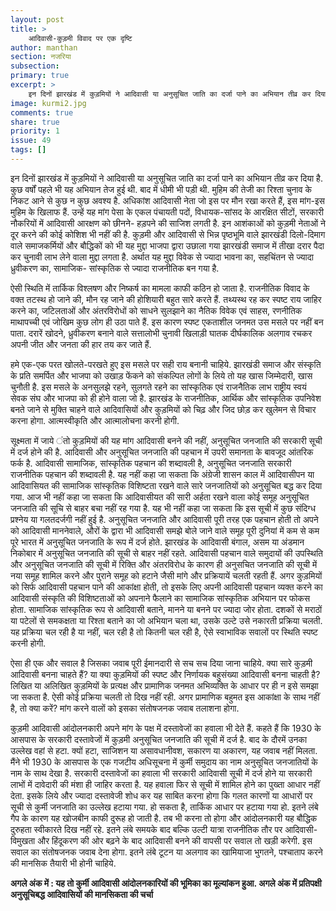 ```yaml
---
layout: post
title: >
    आदिवासी-कुड़मी विवाद पर एक दृष्टि
author: manthan
section: नजरिया
subsection:
primary: true
excerpt: >
    इन दिनों झारखंड में कुड़मियों ने आदिवासी या अनुसूचित जाति का दर्जा पाने का अभियान तीव्र कर दिया है. कुछ वर्षों पहले भी यह अभियान तेज हुई थी. बाद में धीमी भी पड़ी थी. मुहिम की तेजी का रिश्ता चुनाव के निकट आने से कुछ न कुछ अवश्य है. अधिकांश आदिवासी नेता जो इस पर मौन रखा करते हैं, इस मांग-इस मुहिम के खिलाफ हैं.
image: kurmi2.jpg
comments: true
share: true
priority: 1
issue: 49
tags: []
---
```


इन दिनों झारखंड में कुड़मियों ने आदिवासी या अनुसूचित जाति का दर्जा पाने का अभियान तीव्र कर दिया है. कुछ वर्षों पहले भी यह अभियान तेज हुई थी. बाद में धीमी भी पड़ी थी. मुहिम की तेजी का रिश्ता चुनाव के निकट आने से कुछ न कुछ अवश्य है. अधिकांश आदिवासी नेता जो इस पर मौन रखा करते हैं, इस मांग-इस मुहिम के खिलाफ हैं. उन्हें यह मांग पेसा के एकल पंचायती पदों, विधायक-सांसद के आरक्षित सीटों, सरकारी नौकरियों में आदिवासी आरक्षण को छीनने- हड़पने की साजिश लगती है. इन आशंकाओं को कुड़मी नेताओं ने दूर करने की कोई कोशिश भी नहीं की है. कुड़मी और आदिवासी से भिन्न पृष्ठभूमि वाले झारखंडी दिलो-दिमाग वाले समाजकर्मियों और बौद्धिकों को भी यह मुद्दा भाजपा द्वारा उछाला गया झारखंडी समाज में तीखा दरार पैदा कर चुनावी लाभ लेने वाला मुद्दा लगता है. अर्थात यह मुद्दा विवेक से ज्यादा भावना का, सहचिंतन से ज्यादा ध्रुवीकरण का, सामाजिक- सांस्कृतिक से ज्यादा राजनीतिक बन गया है.

ऐसी स्थिति में तार्किक विश्लषण और निष्कर्ष का मामला काफी कठिन हो जाता है. राजनीतिक विवाद के वक्त तटस्थ हो जाने की, मौन रह जाने की होशियारी बहुत सारे करते हैं. तथ्यस्थ रह कर स्पष्ट राय जाहिर करने का, जटिलताओं और अंतरविरोधों को साधने सुलझाने का नैतिक विवेक एवं साहस, रणनीतिक माथापच्ची एवं जोखिम कुछ लोग ही उठा पाते हैं. इस कारण स्पष्ट एकताशील जनमत उस मसले पर नहीं बन पाता. दरारें खोदने, ध्रुवीकरण बनाने वाले सत्तालोभी चुनावी खिलाड़ी घातक दीर्घकालिक अलगाव रचकर अपनी जीत और जनता की हार तय कर जाते हैं.

हमे एक-एक परत खोलते-परखते हुए इस मसले पर सही राय बनानी चाहिये. झारखंडी समाज और संस्कृति के प्रति समर्पित और भाजपा को उखाड़ फेंकने को संकल्पित लोगों के लिये तो यह खास जिम्मेदारी, खास चुनौती है. इस मसले के अनसुलझे रहने, सुलगते रहने का सांस्कृतिक एवं राजनैतिक लाभ राष्ट्रीय स्वयं सेवक संघ और भाजपा को ही होने वाला जो है. झारखंड के राजनीतिक, आर्थिक और सांस्कृतिक उपनिवेश बनते जाने से मुक्ति चाहने वाले आदिवासियों और कुड़मियों को चिढ़ और जिद छोड़ कर खुलेमन से विचार करना होगा. आत्मस्वीकृति और आत्मालोचना करनी होगी.

सूक्ष्मता में जाये ंतो कुड़मियों की यह मांग आदिवासी बनने की नहीं, अनुसूचित जनजाति की सरकारी सूची में दर्ज होने की है. आदिवासी और अनुसूचित जनजाति की पहचान में उपरी समानता के बावजूद आंतरिक फर्क है. आदिवासी सामाजिक, सांस्कृतिक पहचान की शब्दावली है, अनुसूचित जनजाति सरकारी राजनीतिक पहचान की शब्दावली है. यह नहीं कहा जा सकता कि अंग्रेजी शासन काल में आदिवासीपन या आदिवासियत की सामाजिक सांस्कृतिक विशिष्टता रखने वाले सारे जनजातियों को अनुसूचित बद्ध कर दिया गया. आज भी नहीं कहा जा सकता कि आदिवासीयत की सारी अर्हता रखने वाला कोई समूह अनुसूचित जनजाति की सूचि से  बाहर बचा नहीं रह गया है. यह भी नहीं कहा जा सकता कि इस सूची में कुछ संदिग्ध प्रश्नेय या गलतदर्जगी नहीं हुई है. अनुसूचित जनजाति और आदिवासी पूरी तरह एक पहचान होती तो अपने को आदिवासी माननेवाले, औरों के द्वारा भी आदिवासी समझे बोले जाने वाले समूह पूरी दुनियां में कम से कम पूरे भारत में अनुसूचित जनजाति के रूप में दर्ज होते. झारखंड के आदिवासी बंगाल, असम या अंडमान निकोबार में अनुसूचित जनजाति की सूची से बाहर नहीं रहते. आदिवासी पहचान वाले समुदायों की उपस्थिति और अनुसूचित जनजाति की सूची में रिक्ति और अंतरविरोध के कारण ही अनुसचित जनजाति की सूची में नया समूह शामिल करने और पुराने समूह को हटाने जैसी मांगे और प्रक्रियायें चलती रहती हैं. अगर कुड़मियों को सिर्फ आदिवासी पहचान पाने की आकांक्षा होती, तो इसके लिए अपनी आदिवासी पहचान व्यक्त करने का आदिवासी संस्कृति की विशिष्टताओं को अपनाने फैलाने का सामाजिक सांस्कृतिक अभियान पर फोकस होता. सामाजिक सांस्कृतिक रूप से आदिवासी बताने, मानने या बनने पर ज्यादा जोर होता. दशकों से मराठों या पटेलों से समकक्षता या रिश्ता बताने का जो अभियान चला था, उसके उल्टे उसे नकारती प्रक्रिया चलती. यह प्रक्रिया चल रही है या नहीं, चल रही है तो कितनी चल रही है, ऐसे स्वाभाविक सवालों पर स्थिति स्पष्ट करनी होगी.

ऐसा ही एक और सवाल है जिसका जवाब पूरी ईमानदारी से सच सच दिया जाना चाहिये. क्या सारे कुड़मी आदिवासी बनना चाहते हैं? या क्या कुड़मियों की स्पष्ट और निर्णायक बहुसंख्या आदिवासी बनना चाहती है? लिखित या अलिखित कुड़मियों के प्रत्यक्ष और प्रामाणिक जनमत अभिव्यक्ति के आधार पर ही न इसे समझा जा सकता है. ऐसी कोई प्रक्रिया चलती तो दिख नहीं रही. अगर प्रामाणिक बहुमत इस आकांक्षा के साथ नहीं है, तो क्या करें? मांग करने वालों को इसका संतोषजनक जवाब तलाशना होगा.

कुड़मी आदिवासी आंदोलनकारी अपने मांग के पक्ष में दस्तावेजों का हवाला भी देते हैं. कहते हैं कि 1930 के आसपास के सरकारी दस्तावेजों में कुड़मी अनुसूचित जनजाति की सूची में दर्ज है. बाद के दौरमें उनका उल्लेख वहां से हटा. क्यों हटा, साजिशन या असावधानीवश, सकारण या अकारण, यह जवाब नहीं मिलता. मैंने भी 1930 के आसपास के एक गजटीय अधिसूचना में कुर्मी समुदाय का नाम अनुसूचित जनजातियों के नाम के साथ देखा है. सरकारी दस्तावेजों का हवाला भी सरकारी आदिवासी सूची में दर्ज होने या सरकारी लाभों में दावेदारी की मंशा ही जाहिर करता है. यह हवाला फिर से सूची में शामिल होने का पुख्ता आधार नहीं देता. इसके लिये और ज्यादा दस्तावेजी शोध कर यह साबित करना होगा कि गलत कारणों या आधारों पर सूची से कुर्मी जनजाति का उल्लेख हटाया गया. हो सकता है, तार्किक आधार पर हटाया गया हो. इतने लंबे गैप के कारण यह खोजबीन काफी दुरूह हो जाती है. तब भी करना तो होगा और आंदोलनकारी यह बौद्धिक दुरुहता स्वीकारते दिख नहीं रहे. इतने लंबे समयके बाद बल्कि उल्टी यात्रा राजनीतिक तौर पर आदिवासी-विमुखता और हिंदूकरण की ओर बढ़ने के बाद आदिवासी बनने की वापसी पर सवाल तो खड़ी करेगी. इस सवाल का संतोषजनक जवाब देना होगा. इतने लंबे टूटन या अलगाव का खामियाजा भुगतने, पश्चाताप करने की मानसिक तैयारी भी होनी चाहिये.

**अगले अंक में : यह तो कुर्मी आदिवासी आंदोलनकारियों की भूमिका का मूल्यांकन हुआ. अगले अंक में प्रतिपक्षी अनुसूचिबद्ध आदिवासियों की मानसिकता की चर्चा**